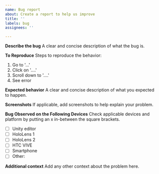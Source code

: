 ```yaml
---
name: Bug report
about: Create a report to help us improve
title: ''
labels: bug
assignees: ''

---
```


**Describe the bug**
A clear and concise description of what the bug is.

**To Reproduce**
Steps to reproduce the behavior:
1. Go to '...'
2. Click on '....'
3. Scroll down to '....'
4. See error

**Expected behavior**
A clear and concise description of what you expected to happen.

**Screenshots**
If applicable, add screenshots to help explain your problem.

**Bug Observed on the Following Devices**
Check applicable devices and platform by putting an x in-between the square brackets.
- [ ] Unity editor
- [ ] HoloLens 1
- [ ] HoloLens 2
- [ ] HTC VIVE
- [ ] Smartphone
- [ ] Other: 

**Additional context**
Add any other context about the problem here.
